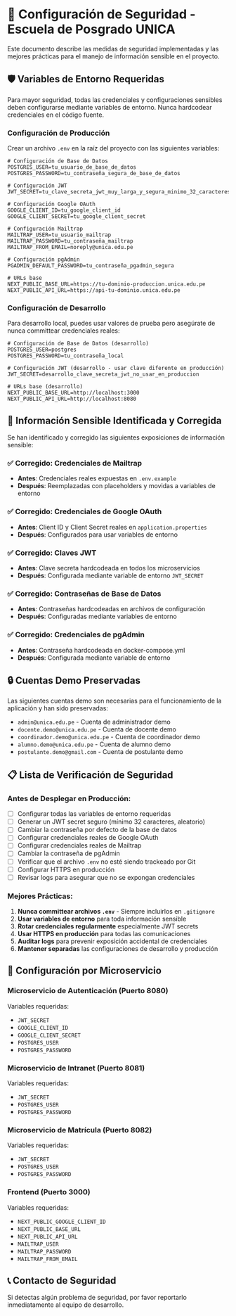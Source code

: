 # 🔐 Configuración de Seguridad - Escuela de Posgrado UNICA

Este documento describe las medidas de seguridad implementadas y las mejores prácticas para el manejo de información sensible en el proyecto.

## 🛡️ Variables de Entorno Requeridas

Para mayor seguridad, todas las credenciales y configuraciones sensibles deben configurarse mediante variables de entorno. Nunca hardcodear credenciales en el código fuente.

### Configuración de Producción

Crear un archivo `.env` en la raíz del proyecto con las siguientes variables:

```env
# Configuración de Base de Datos
POSTGRES_USER=tu_usuario_de_base_de_datos
POSTGRES_PASSWORD=tu_contraseña_segura_de_base_de_datos

# Configuración JWT
JWT_SECRET=tu_clave_secreta_jwt_muy_larga_y_segura_minimo_32_caracteres

# Configuración Google OAuth
GOOGLE_CLIENT_ID=tu_google_client_id
GOOGLE_CLIENT_SECRET=tu_google_client_secret

# Configuración Mailtrap
MAILTRAP_USER=tu_usuario_mailtrap
MAILTRAP_PASSWORD=tu_contraseña_mailtrap
MAILTRAP_FROM_EMAIL=noreply@unica.edu.pe

# Configuración pgAdmin
PGADMIN_DEFAULT_PASSWORD=tu_contraseña_pgadmin_segura

# URLs base
NEXT_PUBLIC_BASE_URL=https://tu-dominio-produccion.unica.edu.pe
NEXT_PUBLIC_API_URL=https://api-tu-dominio.unica.edu.pe
```

### Configuración de Desarrollo

Para desarrollo local, puedes usar valores de prueba pero asegúrate de nunca committear credenciales reales:

```env
# Configuración de Base de Datos (desarrollo)
POSTGRES_USER=postgres
POSTGRES_PASSWORD=tu_contraseña_local

# Configuración JWT (desarrollo - usar clave diferente en producción)
JWT_SECRET=desarrollo_clave_secreta_jwt_no_usar_en_produccion

# URLs base (desarrollo)
NEXT_PUBLIC_BASE_URL=http://localhost:3000
NEXT_PUBLIC_API_URL=http://localhost:8080
```

## 🚨 Información Sensible Identificada y Corregida

Se han identificado y corregido las siguientes exposiciones de información sensible:

### ✅ Corregido: Credenciales de Mailtrap
- **Antes**: Credenciales reales expuestas en `.env.example`
- **Después**: Reemplazadas con placeholders y movidas a variables de entorno

### ✅ Corregido: Credenciales de Google OAuth
- **Antes**: Client ID y Client Secret reales en `application.properties`
- **Después**: Configurados para usar variables de entorno

### ✅ Corregido: Claves JWT
- **Antes**: Clave secreta hardcodeada en todos los microservicios
- **Después**: Configurada mediante variable de entorno `JWT_SECRET`

### ✅ Corregido: Contraseñas de Base de Datos
- **Antes**: Contraseñas hardcodeadas en archivos de configuración
- **Después**: Configuradas mediante variables de entorno

### ✅ Corregido: Credenciales de pgAdmin
- **Antes**: Contraseña hardcodeada en docker-compose.yml
- **Después**: Configurada mediante variable de entorno

## 🔒 Cuentas Demo Preservadas

Las siguientes cuentas demo son necesarias para el funcionamiento de la aplicación y han sido preservadas:

- `admin@unica.edu.pe` - Cuenta de administrador demo
- `docente.demo@unica.edu.pe` - Cuenta de docente demo
- `coordinador.demo@unica.edu.pe` - Cuenta de coordinador demo
- `alumno.demo@unica.edu.pe` - Cuenta de alumno demo
- `postulante.demo@gmail.com` - Cuenta de postulante demo

## 📋 Lista de Verificación de Seguridad

### Antes de Desplegar en Producción:

- [ ] Configurar todas las variables de entorno requeridas
- [ ] Generar un JWT secret seguro (mínimo 32 caracteres, aleatorio)
- [ ] Cambiar la contraseña por defecto de la base de datos
- [ ] Configurar credenciales reales de Google OAuth
- [ ] Configurar credenciales reales de Mailtrap
- [ ] Cambiar la contraseña de pgAdmin
- [ ] Verificar que el archivo `.env` no esté siendo trackeado por Git
- [ ] Configurar HTTPS en producción
- [ ] Revisar logs para asegurar que no se expongan credenciales

### Mejores Prácticas:

1. **Nunca committear archivos `.env`** - Siempre incluirlos en `.gitignore`
2. **Usar variables de entorno** para toda información sensible
3. **Rotar credenciales regularmente** especialmente JWT secrets
4. **Usar HTTPS en producción** para todas las comunicaciones
5. **Auditar logs** para prevenir exposición accidental de credenciales
6. **Mantener separadas** las configuraciones de desarrollo y producción

## 🔧 Configuración por Microservicio

### Microservicio de Autenticación (Puerto 8080)
Variables requeridas:
- `JWT_SECRET`
- `GOOGLE_CLIENT_ID` 
- `GOOGLE_CLIENT_SECRET`
- `POSTGRES_USER`
- `POSTGRES_PASSWORD`

### Microservicio de Intranet (Puerto 8081)
Variables requeridas:
- `JWT_SECRET`
- `POSTGRES_USER`
- `POSTGRES_PASSWORD`

### Microservicio de Matrícula (Puerto 8082)
Variables requeridas:
- `JWT_SECRET`
- `POSTGRES_USER`
- `POSTGRES_PASSWORD`

### Frontend (Puerto 3000)
Variables requeridas:
- `NEXT_PUBLIC_GOOGLE_CLIENT_ID`
- `NEXT_PUBLIC_BASE_URL`
- `NEXT_PUBLIC_API_URL`
- `MAILTRAP_USER`
- `MAILTRAP_PASSWORD`
- `MAILTRAP_FROM_EMAIL`

## 📞 Contacto de Seguridad

Si detectas algún problema de seguridad, por favor reportarlo inmediatamente al equipo de desarrollo.
